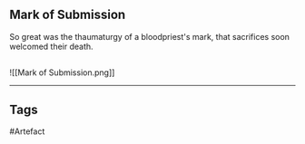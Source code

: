 ## Mark of Submission
So great was the thaumaturgy of a bloodpriest's mark,
that sacrifices soon welcomed their death.
## 
![[Mark of Submission.png]]

---
## Tags
#Artefact